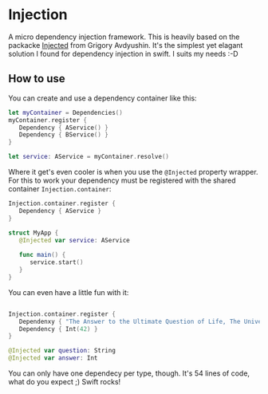 # Injection

A micro dependency injection framework.
This is heavily based on the packacke [Injected](https://github.com/avdyushin/Injected.git) from Grigory Avdyushin. It's the simplest yet elagant solution I found for dependency injection in swift. I suits my needs :-D

## How to use
You can create and use a dependency container like this:

```swift
let myContainer = Dependencies()
myContainer.register {
   Dependency { AService() }
   Dependency { BService() }
}

let service: AService = myContainer.resolve()
```

Where it get's even cooler is when you use the `@Injected` property wrapper. For this to work your dependency must be registered with the shared container `Injection.container`:

```swift
Injection.container.register {
   Dependency { AService }
}

struct MyApp {
   @Injected var service: AService
   
   func main() {
      service.start()
   }
}
```

You can even have a little fun with it:

```swift

Injection.container.register {
   Dependenxy { "The Answer to the Ultimate Question of Life, The Universe, and Everything." }
   Dependency { Int(42) }
}

@Injected var question: String
@Injected var answer: Int
```

You can only have one dependecy per type, though. It's 54 lines of code, what do you expect ;) Swift rocks!

